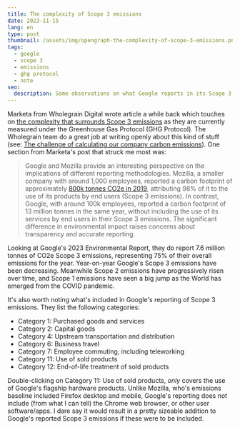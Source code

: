 ```yaml
---
title: The complexity of Scope 3 emissions
date: 2023-11-15
lang: en
type: post
thumbnail: /assets/img/opengraph-the-complexity-of-scope-3-emissions.png
tags:
  - google
  - scope 3
  - emissions
  - ghg protocol
  - note
seo:
  description: Some observations on what Google reports in its Scope 3 emissions, and how that compares to Mozilla.
---
```


Marketa from Wholegrain Digital wrote article a while back which touches on [the complexity that surrounds Scope 3 emissions](https://www.wholegraindigital.com/blog/scope_3_emissions/) as they are currently measured under the Greenhouse Gas Protocol (GHG Protocol). The Wholegrain team do a great job at writing openly about this kind of stuff (see: [The challenge of calculating our company carbon emissions](https://www.wholegraindigital.com/blog/calculating-emissions-2023/)). One section from Marketa's post that struck me most was:

> Google and Mozilla provide an interesting perspective on the implications of different reporting methodologies. Mozilla, a smaller company with around 1,000 employees, reported a carbon footprint of approximately [800k tonnes CO2e in 2019](https://blog.mozilla.org/en/mozilla/release-mozillas-greenhouse-gas-emissions-baseline/), attributing 98% of it to the use of its products by end users (Scope 3 emissions). In contrast, Google, with around 100k employees, reported a carbon footprint of 13 million tonnes in the same year, without including the use of its services by end users in their Scope 3 emissions. The significant difference in environmental impact raises concerns about transparency and accurate reporting.

Looking at Google's 2023 Environmental Report, they do report 7.6 million tonnes of CO2e Scope 3 emissions, representing 75% of their overall emissions for the year. Year-on-year Google's Scope 3 emissions have been decreasing. Meanwhile Scope 2 emissions have progressively risen over time, and Scope 1 emissions have seen a big jump as the World has emerged from the COVID pandemic.

It's also worth noting what's included in Google's reporting of Scope 3 emissions. They list the following categories:

- Category 1: Purchased goods and services
- Category 2: Capital goods
- Category 4: Upstream transportation and distribution
- Category 6: Business travel
- Category 7: Employee commuting, including
  teleworking
- Category 11: Use of sold products
- Category 12: End-of-life treatment of sold products

Double-clicking on Category 11: Use of sold products, _only_ covers the use of Google's flagship hardware products. Unlike Mozilla, who's emissions baseline included Firefox desktop and mobile, Google's reporting does not include (from what I can tell) the Chrome web browser, or other user software/apps. I dare say it would result in a pretty sizeable addition to Google's reported Scope 3 emissions if these were to be included.
